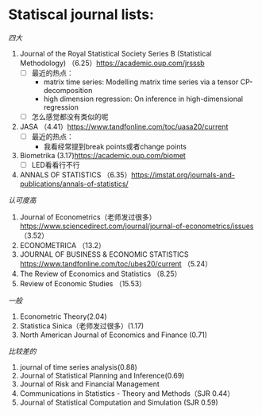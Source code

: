 # Statiscal journal lists:
*四大*
1. Journal of the Royal Statistical Society Series B (Statistical Methodology) （6.25）https://academic.oup.com/jrsssb
    - [ ] 最近的热点：
         - matrix time series: Modelling matrix time series via a tensor CP-decomposition
         - high dimension regression: On inference in high-dimensional regression
    - [ ] 怎么感觉都没有类似的呢
2. JASA （4.41）https://www.tandfonline.com/toc/uasa20/current
    - [ ] 最近的热点：
        - 我看经常提到break points或者change points
3. Biometrika (3.17)https://academic.oup.com/biomet
    - [ ] LED看看行不行
4. ANNALS OF STATISTICS （6.35）https://imstat.org/journals-and-publications/annals-of-statistics/

*认可度高*
1. Journal of Econometrics（老师发过很多）https://www.sciencedirect.com/journal/journal-of-econometrics/issues （3.52）
2. ECONOMETRICA （13.2）
3. JOURNAL OF BUSINESS & ECONOMIC STATISTICS https://www.tandfonline.com/toc/ubes20/current （5.24）
4. The Review of Economics and Statistics （8.25）
5. 	Review of Economic Studies （15.53）

*一般*
1. Econometric Theory(2.04)
2. Statistica Sinica（老师发过很多）(1.17)
3. North American Journal of Economics and Finance (0.71)

*比较差的*
1. journal of time series analysis(0.88)
2. Journal of Statistical Planning and Inference(0.69)
3. Journal of Risk and Financial Management
4. Communications in Statistics - Theory and Methods（SJR 0.44）
5. Journal of Statistical Computation and Simulation (SJR 0.59)
